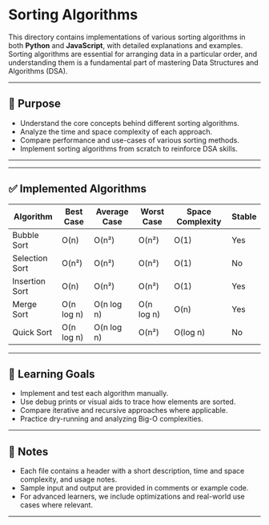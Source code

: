 # Sorting Algorithms

This directory contains implementations of various sorting algorithms in both **Python** and **JavaScript**, with detailed explanations and examples. Sorting algorithms are essential for arranging data in a particular order, and understanding them is a fundamental part of mastering Data Structures and Algorithms (DSA).

---

## 📌 Purpose

- Understand the core concepts behind different sorting algorithms.
- Analyze the time and space complexity of each approach.
- Compare performance and use-cases of various sorting methods.
- Implement sorting algorithms from scratch to reinforce DSA skills.

---

---

## ✅ Implemented Algorithms

| Algorithm      | Best Case  | Average Case | Worst Case | Space Complexity | Stable |
| -------------- | ---------- | ------------ | ---------- | ---------------- | ------ |
| Bubble Sort    | O(n)       | O(n²)        | O(n²)      | O(1)             | Yes    |
| Selection Sort | O(n²)      | O(n²)        | O(n²)      | O(1)             | No     |
| Insertion Sort | O(n)       | O(n²)        | O(n²)      | O(1)             | Yes    |
| Merge Sort     | O(n log n) | O(n log n)   | O(n log n) | O(n)             | Yes    |
| Quick Sort     | O(n log n) | O(n log n)   | O(n²)      | O(log n)         | No     |

---

## 🧠 Learning Goals

- Implement and test each algorithm manually.
- Use debug prints or visual aids to trace how elements are sorted.
- Compare iterative and recursive approaches where applicable.
- Practice dry-running and analyzing Big-O complexities.

---

## 📘 Notes

- Each file contains a header with a short description, time and space complexity, and usage notes.
- Sample input and output are provided in comments or example code.
- For advanced learners, we include optimizations and real-world use cases where relevant.

---
